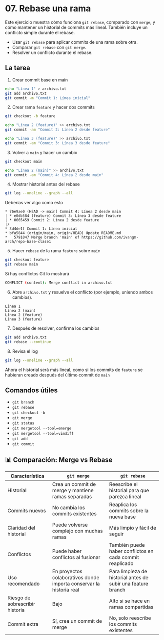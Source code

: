 
# 07. Rebase una rama

Este ejercicio muestra cómo funciona `git rebase`, comparado con `merge`, y cómo mantener un historial de commits más lineal. También incluye un conflicto simple durante el rebase.


- Usar `git rebase` para aplicar commits de una rama sobre otra.
- Comparar `git rebase` con `git merge`.
- Resolver un conflicto durante el rebase.


## La tarea
1. Crear commit base en main
```bash copy
echo "Línea 1" > archivo.txt
git add archivo.txt
git commit -m "Commit 1: Línea inicial"
```
2. Crear rama `feature` y hacer dos commits
```bash copy
git checkout -b feature

echo "Línea 2 (feature)" >> archivo.txt
git commit -am "Commit 2: Línea 2 desde feature"

echo "Línea 3 (feature)" >> archivo.txt
git commit -am "Commit 3: Línea 3 desde feature"
```
3. Volver a `main` y hacer un cambio
```bash copy
git checkout main

echo "Línea 2 (main)" >> archivo.txt
git commit -am "Commit 4: Línea 2 desde main"
```
4. Mostrar historial antes del rebase
```bash copy
git log --oneline --graph --all
```
Deberías ver algo como esto
```
* 76e9ae0 (HEAD -> main) Commit 4: Línea 2 desde main
| * e0db584 (feature) Commit 3: Línea 3 desde feature
| * 0665459 Commit 2: Línea 2 desde feature
|/
* 3d4de1f Commit 1: Línea inicial
* bfa5844 (origin/main, origin/HEAD) Update README.md
*   5791047 Merge branch 'main' of https://github.com/ivangm-arch/repo-base-clase1
```
5. Hacer `rebase` de la rama `feature` sobre `main`
```bash copy
git checkout feature
git rebase main
```
Si hay conflictos Git lo mostrará
```bash
CONFLICT (content): Merge conflict in archivo.txt
```

6. Abre `archivo.txt` y resuelve el conflicto (por ejemplo, uniendo ambos cambios).
```text copy
Línea 1
Línea 2 (main)
Línea 2 (feature)
Línea 3 (feature)
```
7. Después de resolver, confirma los cambios
```bash copy
git add archivo.txt
git rebase --continue
```
8. Revisa el log
```bash copy
git log --oneline --graph --all
```
Ahora el historial será más lineal, como si los commits de `feature` se hubieran creado después del último commit de `main`



## Comandos útiles
- `git branch`
- `git rebase`
- `git checkout -b`
- `git merge`
- `git status`
- `git mergetool --tool=emerge`
- `git mergetool --tool=vimdiff`
- `git add`
- `git commit`

## 📊 Comparación: Merge vs Rebase

| Característica                     | `git merge`                                          | `git rebase`                                          |
|-----------------------------------|------------------------------------------------------|-------------------------------------------------------|
| Historial                         | Crea un commit de merge y mantiene ramas separadas  | Reescribe el historial para que parezca lineal       |
| Commits nuevos                    | No cambia los commits existentes                     | Reaplica los commits sobre la nueva base              |
| Claridad del historial            | Puede volverse complejo con muchas ramas             | Más limpio y fácil de seguir                         |
| Conflictos                        | Puede haber conflictos al fusionar                   | También puede haber conflictos en cada commit reaplicado |
| Uso recomendado                   | En proyectos colaborativos donde importa conservar la historia real | Para limpieza de historial antes de subir una feature branch |
| Riesgo de sobrescribir historia   | Bajo                                                  | Alto si se hace en ramas compartidas                 |
| Commit extra                      | Sí, crea un commit de merge                          | No, solo reescribe los commits existentes             |


